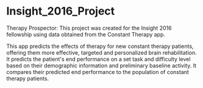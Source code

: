 # Insight_2016_Project

Therapy Prospector: This project was created for the Insight 2016 fellowship using data obtained from the Constant Therapy app.

This app predicts the effects of therapy for new constant therapy patients, offering them more effective, targeted and personalized brain rehabilitation. 
It predicts the patient's end performance on a set task and difficulty level based on their demographic information and preliminary baseline activity.
It compares their predicted end performance to the population of constant therapy patients.

